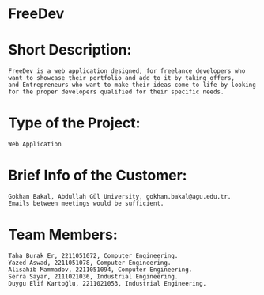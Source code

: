

# FreeDev

# Short Description:
    FreeDev is a web application designed, for freelance developers who want to showcase their portfolio and add to it by taking offers,
    and Entrepreneurs who want to make their ideas come to life by looking for the proper developers qualified for their specific needs.

# Type of the Project:
    Web Application

# Brief Info of the Customer:
    Gokhan Bakal, Abdullah Gül University, gokhan.bakal@agu.edu.tr.
    Emails between meetings would be sufficient.

# Team Members: 
    Taha Burak Er, 2211051072, Computer Engineering.
    Yazed Aswad, 2211051078, Computer Engineering.
    Alisahib Mammadov, 2211051094, Computer Engineering.
    Serra Sayar, 2111021036, Industrial Engineering.
    Duygu Elif Kartoğlu, 2211021053, Industrial Engineering.

